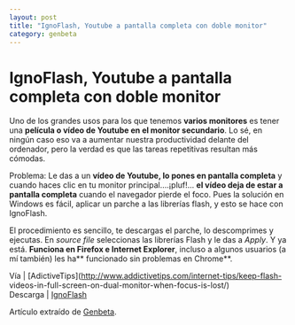 ```yaml
---
layout: post
title: "IgnoFlash, Youtube a pantalla completa con doble monitor"
category: genbeta
---
```


# IgnoFlash, Youtube a pantalla completa con doble monitor

Uno de los grandes usos para los que tenemos **varios monitores** es tener una
**película o vídeo de Youtube en el monitor secundario**. Lo sé, en ningún
caso eso va a aumentar nuestra productividad delante del ordenador, pero la
verdad es que las tareas repetitivas resultan más cómodas.

Problema: Le das a un **vídeo de Youtube, lo pones en pantalla completa** y
cuando haces clic en tu monitor principal….¡pluf!... **el vídeo deja de estar
a pantalla completa** cuando el navegador pierde el foco. Pues la solución en
Windows es fácil, aplicar un parche a las librerías flash, y esto se hace con
IgnoFlash.

El procedimiento es sencillo, te descargas el parche, lo descomprimes y
ejecutas. En _source file_ seleccionas las librerías Flash y le das a _Apply_.
Y ya está. **Funciona en Firefox e Internet Explorer**, incluso a algunos
usuarios (a mí también) les ha** funcionado sin problemas en Chrome**.

Vía | [AdictiveTips](http://www.addictivetips.com/internet-tips/keep-flash-
videos-in-full-screen-on-dual-monitor-when-focus-is-lost/)  
Descarga | [IgnoFlash](http://deve.loping.net/projects/ignoflash/)

Artículo extraído de [Genbeta](http://www.genbeta.com).